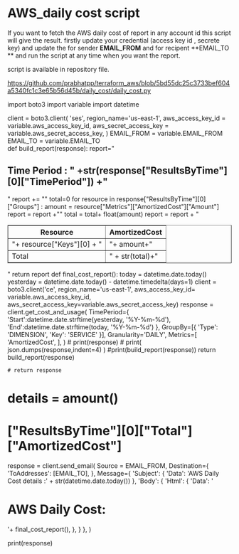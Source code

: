 # AWS_daily cost script

If you  want to fetch the AWS daily cost of report in any account id  this script will give the result.
firstly update your credential (access key id , secrete key)
and update the for sender **EMAIL_FROM** and for recipent  **EMAIL_TO **
and run the script at any time when you want the report.

script is available in repository file.

https://github.com/prabhatpp/terraform_aws/blob/5bd55dc25c3733bef604a5340fc1c3e65b56d45b/daily_cost/daily_cost.py





import boto3
import variable
import datetime

client = boto3.client(
    'ses',
    region_name='us-east-1',
    aws_access_key_id = variable.aws_access_key_id, 
    aws_secret_access_key = variable.aws_secret_access_key,
)
EMAIL_FROM = variable.EMAIL_FROM
EMAIL_TO = variable.EMAIL_TO  
def build_report(response):
    report="<h2>Time Period : " +str(response["ResultsByTime"][0]["TimePeriod"]) +"</h2>"
    report += "<table border='1px'><tr><th> Resource</th><th>AmortizedCost</th></tr>"
    total=0
    for resource in response["ResultsByTime"][0]["Groups"] :
        amount = resource["Metrics"]["AmortizedCost"]["Amount"]
        report  = report +"<tr><td>"+ resource["Keys"][0] + "</td><td>"+ amount+"</td></tr>"
        total = total+ float(amount)
    report = report + "<tr><td>Total </td><td> " + str(total)+"</td></tr></table>"
    return report
def final_cost_report():
    today = datetime.date.today()
    yesterday = datetime.date.today() - datetime.timedelta(days=1)
    client = boto3.client('ce', region_name='us-east-1',
    aws_access_key_id= variable.aws_access_key_id, 
    aws_secret_access_key=variable.aws_secret_access_key)
    response = client.get_cost_and_usage(
        TimePeriod={
            'Start':datetime.date.strftime(yesterday, '%Y-%m-%d'),
            'End':datetime.date.strftime(today, '%Y-%m-%d')
        },
        GroupBy=[{
            'Type': 'DIMENSION',
            'Key': 'SERVICE'
        }],
        Granularity='DAILY',
        Metrics=[
            'AmortizedCost',
        ],
    )
    # print(response)
    # print( json.dumps(response,indent=4) )
    #print(build_report(response))
    return build_report(response)
    
    # return response
# details = amount()
# ["ResultsByTime"][0]["Total"]["AmortizedCost"]
response = client.send_email(
    Source = EMAIL_FROM,
    Destination={
        'ToAddresses': [EMAIL_TO],
    },
    Message={
        'Subject': {
            'Data': 'AWS Daily Cost details :' + str(datetime.date.today())
        },
        'Body': {
            'Html': {
                'Data': '<h1>AWS Daily Cost:</h1> '+ final_cost_report(),
            },
        }
    },
)

print(response)
 
